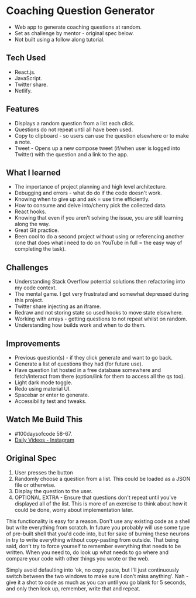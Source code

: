 # Coaching Question Generator

- Web app to generate coaching questions at random.
- Set as challenge by mentor - original spec below.
- Not built using a follow along tutorial.

## Tech Used

- React.js.
- JavaScript.
- Twitter share.
- Netlify.

## Features

- Displays a random question from a list each click.
- Questions do not repeat until all have been used.
- Copy to clipboard - so users can use the question elsewhere or to make a note.
- Tweet - Opens up a new compose tweet (if/when user is logged into Twitter) with the question and a link to the app.

## What I learned

- The importance of project planning and high level architecture.
- Debugging and errors - what do do if the code doesn't work.
- Knowing when to give up and ask = use time efficiently.
- How to consume and delve into/cherry pick the collected data.
- React hooks.
- Knowing that even if you aren't solving the issue, you are still learning along the way.
- Great Git practice.
- Been cool to do a second project without using or referencing another (one that does what i need to do on YouTube in full = the easy way of completing the task).

## Challenges

- Understanding Stack Overflow potential solutions then refactoring into my code context.
- The mental game. I got very frustrated and somewhat depressed during this project.
- Twitter share injecting as an iframe.
- Redraw and not storing state so used hooks to move state elsewhere.
- Working with arrays - getting questions to not repeat whilst on random.
- Understanding how builds work and when to do them.

## Improvements

- Previous question(s) - if they click generate and want to go back.
- Generate a list of questions they had (for future use).
- Have question list hosted in a free database somewhere and fetch/interact from there (option/link for them to access all the qs too).
- Light dark mode toggle.
- Redo using material UI.
- Spacebar or enter to generate.
- Accessibility test and tweaks.

## Watch Me Build This

- #100daysofcode 58-67.
- [Daily Videos - Instagram](https://www.instagram.com/samchillcott/)

## Original Spec

1. User presses the button
2. Randomly choose a question from a list. This could be loaded as a JSON file or otherwise.
3. Display the question to the user.
4. OPTIONAL EXTRA - Ensure that questions don't repeat until you've displayed all of the list. This is more of an exercise to think about how it could be done, worry about implementation later.

This functionality is easy for a reason. Don't use any existing code as a shell but write everything from scratch. In future you probably will use some type of pre-built shell that you'd code into, but for sake of burning these neurons in try to write everything without copy-pasting from outside. That being said, don't try to force yourself to remember everything that needs to be written. When you need to, do look up what needs to go where and compare your code with other things you wrote or the web.

Simply avoid defaulting into 'ok, no copy paste, but I'll just continuously switch between the two windows to make sure I don't miss anything'. Nah - give it a shot to code as much as you can until you go blank for 5 seconds, and only then look up, remember, write that and repeat.
